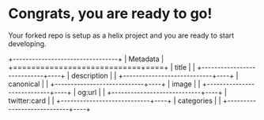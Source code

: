 # Congrats, you are ready to go!

Your forked repo is setup as a helix project and you are ready to start developing.  

+---------------------------------+
| Metadata                        |
+============================+====+
| title                      |    |
+----------------------------+----+
| description                |    |
+----------------------------+----+
| canonical                  |    |
+----------------------------+----+
| image                      |    |
+----------------------------+----+
| og:url                     |    |
+----------------------------+----+
| twitter:card               |    |
+----------------------------+----+
| categories                 |    |
+----------------------------+----+

